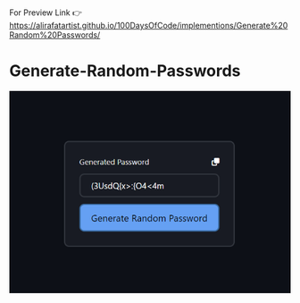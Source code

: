 For Preview Link 👉
https://alirafatartist.github.io/100DaysOfCode/implementions/Generate%20Random%20Passwords/

# Generate-Random-Passwords
![Alt text](image.png)